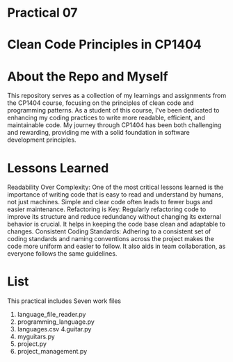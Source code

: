 # Practical 07

# Clean Code Principles in CP1404
# About the Repo and Myself
This repository serves as a collection of my learnings and assignments from the CP1404 course, focusing on the principles of clean code and programming patterns. As a student of this course, I've been dedicated to enhancing my coding practices to write more readable, efficient, and maintainable code. My journey through CP1404 has been both challenging and rewarding, providing me with a solid foundation in software development principles.

# Lessons Learned
Readability Over Complexity: One of the most critical lessons learned is the importance of writing code that is easy to read and understand by humans, not just machines. Simple and clear code often leads to fewer bugs and easier maintenance.
Refactoring is Key: Regularly refactoring code to improve its structure and reduce redundancy without changing its external behavior is crucial. It helps in keeping the code base clean and adaptable to changes.
Consistent Coding Standards: Adhering to a consistent set of coding standards and naming conventions across the project makes the code more uniform and easier to follow. It also aids in team collaboration, as everyone follows the same guidelines.

# List
This practical includes Seven work files
1. language_file_reader.py
2. programming_language.py
3. languages.csv
4.guitar.py
5. myguitars.py
6. project.py
7. project_management.py
